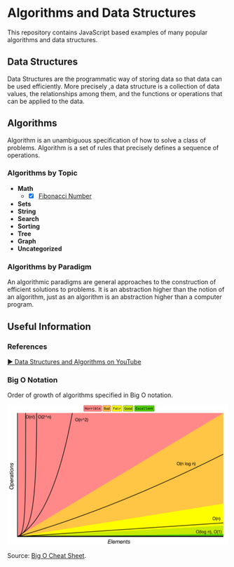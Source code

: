 # Algorithms and Data Structures

This repository contains JavaScript based examples of many popular algorithms and data structures.

## Data Structures

Data Structures are the programmatic way of storing data so that data can be used efficiently. More precisely ,a data structure is a collection of data values, the relationships among them, and the functions or operations that can be applied to the data.

## Algorithms

Algorithm is an unambiguous specification of how to solve a class of problems. Algorithm is a set of rules that precisely defines a sequence of operations.

### Algorithms by Topic

* **Math**
  *  - [x] [Fibonacci Number](https://github.com/bsonmez/javascript-algorithms/tree/master/src/algorithms/math/fibonacci)
* **Sets**
* **String**
* **Search**
* **Sorting**
* **Tree**
* **Graph**
* **Uncategorized**

### Algorithms by Paradigm

An algorithmic paradigms are general approaches to the construction of efficient solutions to problems. It is an abstraction higher than the notion of an algorithm, just as an algorithm is an abstraction higher than a computer program.

## Useful Information

### References

[▶ Data Structures and Algorithms on YouTube](https://www.youtube.com/playlist?list=PLLXdhg_r2hKA7DPDsunoDZ-Z769jWn4R8)

### Big O Notation

Order of growth of algorithms specified in Big O notation.

![Big O graphs](https://github.com/trekhleb/javascript-algorithms/blob/master/assets/big-o-graph.png?raw=true)

Source: [Big O Cheat Sheet](http://bigocheatsheet.com/).
